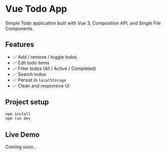 # Vue Todo App

Simple Todo application built with Vue 3, Composition API, and Single File Components.

## Features

- ✅ Add / remove / toggle todos
- ✅ Edit todo items
- ✅ Filter todos (All / Active / Completed)
- ✅ Search todos
- ✅ Persist in `localStorage`
- ✅ Clean and responsive UI

## Project setup

```bash
npm install
npm run dev
```

## Live Demo

Coming soon...

